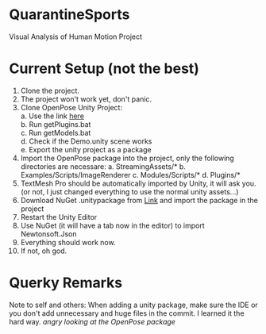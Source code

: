 # QuarantineSports
Visual Analysis of Human Motion Project


# Current Setup (not the best)

1. Clone the project.</br>
2. The project won't work yet, don't panic.</br>
3. Clone OpenPose Unity Project:</br>
  a. Use the link <a href="https://github.com/CMU-Perceptual-Computing-Lab/openpose_unity_plugin">here</a></br>
  b. Run getPlugins.bat</br>
  c. Run getModels.bat</br>
  d. Check if the Demo.unity scene works</br>
  e. Export the unity project as a package</br>
4. Import the OpenPose package into the project, only the following directories are necessare:
  a. StreamingAssets/*
  b. Examples/Scripts/ImageRenderer
  c. Modules/Scripts/*
  d. Plugins/*
5. TextMesh Pro should be automatically imported by Unity, it will ask you. (or not, I just changed everything to use the normal unity assets...)</br>
6. Download NuGet .unitypackage from <a href="https://github.com/GlitchEnzo/NuGetForUnity/releases">Link</a> and import the package in the project
7. Restart the Unity Editor
8. Use NuGet (it will have a tab now in the editor) to import Newtonsoft.Json
9. Everything should work now.
10. If not, oh god.



# Querky Remarks
Note to self and others: When adding a unity package, make sure the IDE or you don't add unnecessary and huge files in the commit. I learned it the hard way.
*angry looking at the OpenPose package*
